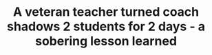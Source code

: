 ---
categories: all_articles articles
provider_display: "grantwiggins.wordpress.com"
provider_name: "grantwiggins.wordpress.com"
favicon_url: http://1.gravatar.com/blavatar/7dd3940ac5f06647d41e24ab363364e7?s=16
title: "A veteran teacher turned coach shadows 2 students for 2 days - a sobering lesson learned"
published: 2014-10-17
source: http://grantwiggins.wordpress.com/2014/10/10/a-veteran-teacher-turned-coach-shadows-2-students-for-2-days-a-sobering-lesson-learned/
thumbnail: http://1.gravatar.com/blavatar/bb6d4ecacde59c95c7786c41b78b84f4?s=200
---